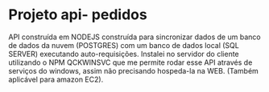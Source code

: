 # Projeto api- pedidos
API construída em NODEJS construída para sincronizar dados de um banco de dados da nuvem (POSTGRES) com um banco de dados local (SQL SERVER) executando auto-requisições.
Instalei no servidor do cliente utilizando o NPM QCKWINSVC que me permite rodar esse API através de serviços do windows, assim não precisando hospeda-la na WEB. (Também aplicável para amazon EC2).